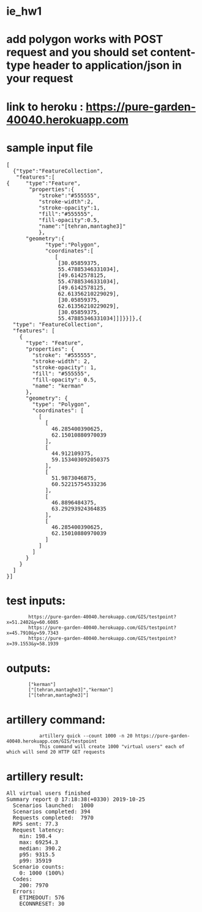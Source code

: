 # ie_hw1
# add polygon works with POST request and you should set content-type header to application/json in your request
# link to heroku : https://pure-garden-40040.herokuapp.com  
# sample input file  
<pre>
[  
  {"type":"FeatureCollection",  
   "features":[  
{     "type":"Feature",  
       "properties":{  
          "stroke":"#555555",  
          "stroke-width":2,  
          "stroke-opacity":1,  
          "fill":"#555555",  
          "fill-opacity":0.5,  
          "name":"[tehran,mantaghe3]"  
          },  
      "geometry":{
            "type":"Polygon",
            "coordinates":[
               [
                [30.05859375,
                55.47885346331034],
                [49.6142578125,
                55.47885346331034],
                [49.6142578125,
                62.61356210229029],
                [30.05859375,
                62.61356210229029],
                [30.05859375,
                55.47885346331034]]]}}]},{
  "type": "FeatureCollection",
  "features": [
    {
      "type": "Feature",
      "properties": {
        "stroke": "#555555",
        "stroke-width": 2,
        "stroke-opacity": 1,
        "fill": "#555555",
        "fill-opacity": 0.5,
        "name": "kerman"
      },
      "geometry": {
        "type": "Polygon",
        "coordinates": [
          [
            [
              46.285400390625,
              62.15010880970039
            ],
            [
              44.912109375,
              59.153403092050375
            ],
            [
              51.9873046875,
              60.52215754533236
            ],
            [
              46.8896484375,
              63.29293924364835
            ],
            [
              46.285400390625,
              62.15010880970039
            ]
          ]
        ]
      }
    }
  ]
}]
</pre>
# test inputs:  
            https://pure-garden-40040.herokuapp.com/GIS/testpoint?x=51.2402&y=60.6085
            https://pure-garden-40040.herokuapp.com/GIS/testpoint?x=45.7910&y=59.7343
            https://pure-garden-40040.herokuapp.com/GIS/testpoint?x=39.1553&y=58.1939
# outputs:
            ["kerman"]
            ["[tehran,mantaghe3]","kerman"]
            ["[tehran,mantaghe3]"]
# artillery command:
                artillery quick --count 1000 -n 20 https://pure-garden-40040.herokuapp.com/GIS/testpoint
                This command will create 1000 "virtual users" each of which will send 20 HTTP GET requests
# artillery result:
<pre>
All virtual users finished
Summary report @ 17:18:38(+0330) 2019-10-25
  Scenarios launched:  1000
  Scenarios completed: 394
  Requests completed:  7970
  RPS sent: 77.3
  Request latency:
    min: 198.4
    max: 69254.3
    median: 390.2
    p95: 9315.5
    p99: 35919
  Scenario counts:
    0: 1000 (100%)
  Codes:
    200: 7970
  Errors:
    ETIMEDOUT: 576
    ECONNRESET: 30
    </pre>
            
